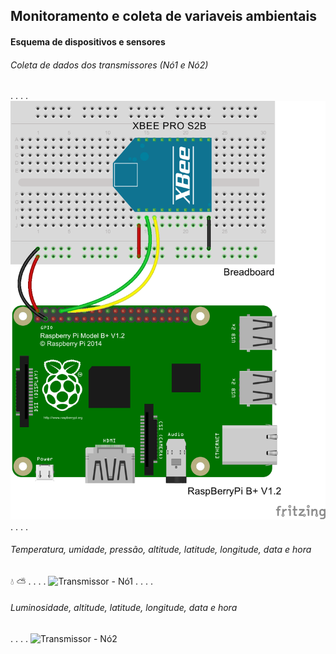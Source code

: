 ## Monitoramento e coleta de variaveis ambientais


#### Esquema de dispositivos e sensores

###### Coleta de dados dos transmissores (Nó1 e Nó2)
.
.
.
.
![Coordenador](https://github.com/dcmiranda/AmbientALL/blob/master/Coordenador.png)
.
.
.
.
###### Temperatura, umidade, pressão, altitude, latitude, longitude, data e hora
:droplet:
:partly_sunny:
.
.
.
.
![Transmissor - Nó1](https://github.com/dcmiranda/AmbientALL/blob/master/Nó1.png)
.
.
.
.
###### Luminosidade, altitude, latitude, longitude, data e hora
.
.
.
.
![Transmissor - Nó2](https://github.com/dcmiranda/AmbientALL/blob/master/Nó2.png)
